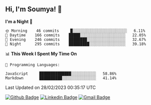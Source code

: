 ## Hi, I'm Soumya! 👋

<!--START_SECTION:waka-->
**I'm a Night 🦉** 

```text
🌞 Morning    46 commits     █░░░░░░░░░░░░░░░░░░░░░░░░   6.11% 
🌆 Daytime    166 commits    █████░░░░░░░░░░░░░░░░░░░░   22.05% 
🌃 Evening    246 commits    ████████░░░░░░░░░░░░░░░░░   32.67% 
🌙 Night      295 commits    █████████░░░░░░░░░░░░░░░░   39.18%

```


📊 **This Week I Spent My Time On** 

```text
💬 Programming Languages: 

JavaScript     ██████████████░░░░░░░░░░░   58.86% 
Markdown       ██████████░░░░░░░░░░░░░░░   41.14%
```


 Last Updated on 28/02/2023 00:35:17 UTC
<!--END_SECTION:waka-->

[![Github Badge](https://img.shields.io/badge/-rubyruins-grey?style=for-the-badge&logo=github&logoColor=white&link=https://github.com/rubyruins/)](https://www.github.com/rubyruins/) 
[![Linkedin Badge](https://img.shields.io/badge/-Soumya%20Parekh-0072b1?style=for-the-badge&logo=Linkedin&logoColor=white&link=https://www.linkedin.com/in/Soumya-Parekh/)](https://www.linkedin.com/in/Soumya-Parekh/) 
[![Gmail Badge](https://img.shields.io/badge/-soumyaparekh.me@gmail.com-c14438?style=for-the-badge&logo=Gmail&logoColor=white&link=mailto:soumyaparekh.me@gmail.com)](mailto:soumyaparekh.me@gmail.com) 
